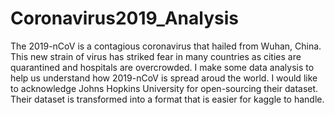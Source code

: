 # Coronavirus2019_Analysis
The 2019-nCoV is a contagious coronavirus that hailed from Wuhan, China. This new strain of virus has striked fear in many 
countries as cities are quarantined and hospitals are overcrowded. I make some data analysis to help us understand how 
2019-nCoV is spread aroud the world.
I would like to acknowledge Johns Hopkins University for open-sourcing their dataset. Their dataset is transformed into a 
format that is easier for kaggle to handle.

